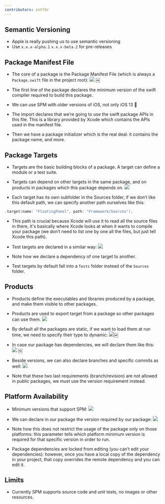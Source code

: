 ```yaml
---
contributors: zntfdr
---
```


## Semantic Versioning

- Apple is really pushing us to use semantic versioning
- Use `x.x.x-alpha.1` `x.x.x-beta.2` for pre-releases

## Package Manifest File

- The core of a package is the Package Manifest File (which is always a `Package.swift` file in the project root):
![][packageImage]
￼
- The first line of the package declares the minimum version of the swift compiler required to build this package.
- We can use SPM with older versions of iOS, not only iOS 13 🎉

- The import declares that we’re going to use the swift package APIs in this file. This is a library provided by Xcode which contains the APIs used in the manifest file.

- Then we have a package initializer which is the real deal: it contains the package name, and more.

## Package Targets

- Targets are the basic building blocks of a package. A target can define a module or a test suite.

- Targets can depend on other targets in the same package, and on products in packages which this package depends on.
![][targetImage]

- Each target has its own subfolder in the Sources folder, if we don’t like this default path, we can specify another path ourselves like this:
```swift
.target(name: "FloatingPanel", path: "Framework/Sources"),
```

- This path is crucial because Xcode will use it to read all the source files in there, it's basically where Xcode looks at when it wants to compile your package (we don’t need to list one by one all the files, but just tell Xcode this path).

- Test targets are declared in a similar way:
![][testTargetImage]

- Note how we declare a dependency of one target to another.
- Test targets by default fall into a `Tests` folder instead of the `Sources` folder.

## Products

- Products define the executables and libraries produced by a package, and make them visible to other packages.
- Products are used to export target from a package so other packages can use them.
![][productImage]

- By default all the packages are static, if we want to load them at run time, we need to specify their type to dynamic:
![][dynImage]￼

- In case our package has dependencies, we will declare them like this:
![][depImage]
￼
- Beside versions, we can also declare branches and specific commits as well:
![][branchImage]

- Note that these two last requirements (branch/revision)  are not allowed in public packages, we must use the version requirement instead.

## Platform Availability

- Minimum versions that support SPM:
![][osImage]

- We can declare in our package the version required by our package:
![][platImage]
- Note how this does not restrict the usage of the package only on those platforms: this parameter tells which platform minimum version is required for that specific version in order to run.

- Package dependencies are locked from editing (you can’t edit your dependencies): however, once you have a local copy of the dependency in your project, that copy overrides the remote dependency and you can edit it.

## Limits

- Currently SPM supports source code and unit tests, no images or other resources.

[packageImage]: ../../../images/notes/wwdc19/410/package.png
[targetImage]: ../../../images/notes/wwdc19/410/target.png
[testTargetImage]: ../../../images/notes/wwdc19/410/testTarget.png
[productImage]: ../../../images/notes/wwdc19/410/product.png
[dynImage]: ../../../images/notes/wwdc19/410/dyn.png
[depImage]: ../../../images/notes/wwdc19/410/dep.png
[branchImage]: ../../../images/notes/wwdc19/410/branch.png
[osImage]: ../../../images/notes/wwdc19/410/os.png
[platImage]: ../../../images/notes/wwdc19/410/plat.png